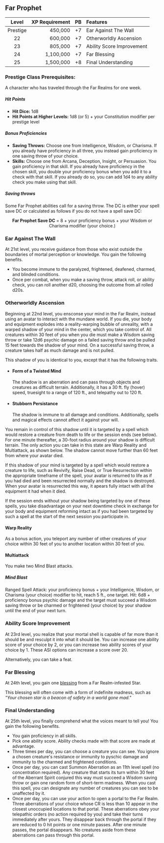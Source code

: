 ## Far Prophet

| Level    | XP Requirement   | PB | Features |
|:--------:|----------:|---:|:---------|
| Prestige | 450,000   | +7 | Ear Against The Wall |
| 22       | 600,000   | +7 | Otherworldly Ascension |
| 23       | 805,000   | +7 | Ability Score Improvement	|
| 24       | 1,100,000 | +7 | Far Blessing |
| 25       | 1,500,000 | +8 | Final Understanding |

### Prestige Class Prerequisites: 
A character who has traveled through the Far Realms for one week.

##### Hit Points
- **Hit Dice:** 1d8	
- **Hit Points at Higher Levels:** 1d8 (or 5) + your Constitution modifier per prestige level

##### Bonus Proficiencies
- **Saving Throws:** Choose one from Intelligence, Wisdom, or Charisma. If you already have proficiency in all three, you instead gain proficiency in one saving throw of your choice.
- **Skills:** Choose one from Arcana, Deception, Insight, or Persuasion. You gain proficiency in that skill. If you already have proficiency in the chosen skill, you double your proficiency bonus when you add it to a check with that skill. If you already do so, you can add 1d4 to any ability check you make using that skill.

##### Saving throws
Some Far Prophet abilities call for a saving throw. The DC is either your spell save DC or calculated as follows if you do not have a spell save DC:
 <p style="text-align: center;"><b> Far Prophet Save DC</b> = 8 + your proficiency bonus + your Wisdom or Charisma modifier (your choice.)
 </p>

### Ear Against The Wall
At 21st level, you receive guidance from those who exist outside the boundaries of mortal perception or knowledge. You gain the following benefits.
- You become immune to the paralyzed, frightened, deafened, charmed, and blinded conditions.
- Once per combat, when you make a saving throw, attack roll, or ability check, you can roll another d20, choosing the outcome from all rolled d20s.

### Otherworldly Ascension
Beginning at 22nd level, you ensconse your mind in the Far Realm, instead using an avatar to interact with the mundane world. If you die, your body and equipment explodes into a reality-warping bubble of unreality, with a warped shadow of your mind in the center, which you take control of. All creatures within 30 feet of you when you die must make a Wisdom saving throw or take 12d6 psychic damage on a failed saving throw and be pulled 15 feet towards the shadow of your mind. On a successful saving throw, a creature takes half as much damage and is not pulled.

This shadow of you is identical to you, except that it has the following traits.
- #### Form of a Twisted Mind
    The shadow is an aberration and can pass through objects and creatures as difficult terrain. Additionally, it has a 30 ft. fly (hover) speed, truesight to a range of 120 ft., and telepathy out to 120 ft.
- #### Stubborn Persistance
    The shadow is immune to all damage and conditions. Additionally, spells and magical effects cannot affect it against your will.

You remain in control of this shadow until it is targeted by a spell which would restore a creature from death to life or the session ends (see below). For one minute thereafter, a 30-foot radius around your shadow is difficult terrain. The only action you can take in this state are Warp Reality and Multiattack, as shown below.  The shadow cannot move further than 60 feet from where your avatar died.

If this shadow of your mind is targeted by a spell which would restore a creature to life, such as Revivify, Raise Dead, or True Resurrection within the appropriate timeframe of the spell, your avatar is returned to life as if you had died and been resurrected normally and the shadow is destroyed. When your avatar is resurrected this way, it apears fully intact with all the equipment it had when it died.

 If the session ends without your shadow being targeted by one of these spells, you take disadvantage on your next downtime check in exchange for your body and equipment reforming intact as if you had been targeted by such a spell at the start of the next session you participate in.

#### Warp Reality
As a bonus action, you teleport any number of other creatures of your choice within 30 feet of you to another location within 30 feet of you. 

#### Multiattack
You make two Mind Blast attacks.

##### Mind Blast
 Ranged Spell Attack: your proficiency bonus + your Intelligence, Wisdom, or Charisma (your choice) modifier to hit, reach 5 ft., one target. Hit: 6d8 + proficiency bonus psychic damage and the target must succeed a Wisdom saving throw or be charmed or frightened (your choice) by your shadow until the end of your next turn.

### Ability Score Improvement
At 23rd level, you realize that your mortal shell is capable of far more than it should be and resculpt it into what it should be. You can increase one ability score of your choice by 2, or you can increase two ability scores of your choice by 1. These ASI options can increase a score over 20.

Alternatively, you can take a feat.

### Far Blessing
At 24th level, you gain one [blessing](./blessings.md) from a Far Realm-infested Star.

This blessing will often come with a form of indefinite madness, such as *"Your chosen star is a beacon of safety in a world gone mad."*

### Final Understanding
At 25th level, you finally comprehend what the voices meant to tell you! You gain the following benefits.
- You gain proficiency in all skills. 
- Pick one ability score. Ability checks made with that score are made at advantage.
- Three times per day, you can choose a creature you can see. You ignore a chosen creature's resistance or immunity to pyschic damage and immunity to the charmed and frightened conditions. 
- Once per day, you can cast Summon Aberration as an 11th level spell (no concentration required). Any creature that starts its turn within 30 feet of the Aberrant Spirit conjured this way must succeed a Wisdom saving throw or gain one random form of short-term madness. When you cast this spell, you can designate any number of creatures you can see to be unaffected by it.
- Once per day, you can use your action to open a portal to the Far Realm. Three aberrations of your choice whose CR is less than 10 appear in the closest unoccupied locations to that portal. These aberrations obey your telepathic orders (no action required by you) and take their turns immediately after yours. They disappear back through the portal if they are reduced to 0 hit points or one minute passes. After one minute passes, the portal disappears. No creatures aside from these aberrations can pass through this portal. 

